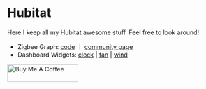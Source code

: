 # Hubitat

Here I keep all my Hubitat awesome stuff. Feel free to look around!

-  Zigbee Graph: [code](https://github.com/dan-danache/hubitat/tree/main/zigbee-graph-app) ｜ [community page](https://community.hubitat.com/t/zigbee-visual-render-for-getchildandrouteinfo/119074)
-  Dashboard Widgets: [clock](https://dan-danache.github.io/hubitat/dashboard-widgets-driver/widgets/clock.html) | [fan](https://dan-danache.github.io/hubitat/dashboard-widgets-driver/widgets/fan.html) | [wind](https://dan-danache.github.io/hubitat/dashboard-widgets-driver/widgets/wind.html)

[<img src="https://cdn.buymeacoffee.com/buttons/v2/default-yellow.png" alt="Buy Me A Coffee" style="height: 40px !important;width: 162px !important">](https://www.buymeacoffee.com/dandanache)
